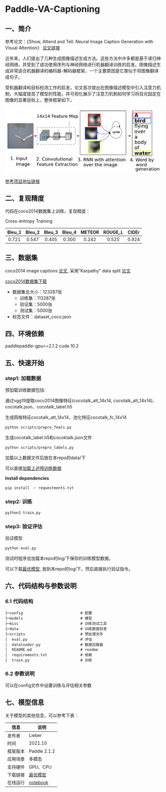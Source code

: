 # Paddle-VA-Captioning

## 一、简介
参考论文：《Show, Attend and Tell: Neural Image Caption Generation with Visual Attention》
[论文链接](https://dl.acm.org/doi/10.5555/3045118.3045336)

近年来，人们提出了几种生成图像描述生成方法。这些方法中许多都是基于递归神经网络，并受到了成功使用序列与神经网络进行机器翻译训练的启发。图像描述生成非常适合机器翻译的编码器-解码器框架，一个主要原因是它类似于将图像翻译成句子。

受机器翻译和目标检测工作的启发，论文首次提出在图像描述模型中引入注意力机制，大幅度提高了模型的性能，并可视化展示了注意力机制如何学习将目光固定在图像的显著目标上，整体框架如下。

![frame](image/frame.png)

[参考项目地址链接](https://github.com/ruotianluo/ImageCaptioning.pytorch)

## 二、复现精度
代码在coco2014数据集上训练，复现精度：

Cross-entropy Training

|Bleu_1|Bleu_2|Bleu_3|Bleu_4|METEOR|ROUGE_L|CIDEr|
| :---: | :---: | :---: | :---: | :---: | :---: | :---: |
|0.721|0.547|0.405|0.300|0.242|0.525|0.924|

## 三、数据集
coco2014 image captions [论文](https://link.springer.com/chapter/10.1007/978-3-319-10602-1_48), 采用“Karpathy” data split [论文](https://arxiv.org/pdf/1412.2306v2.pdf)

[coco2014数据集下载](https://aistudio.baidu.com/aistudio/datasetdetail/28191)

- 数据集总大小：123287张
  - 训练集：113287张
  - 验证集：5000张
  - 测试集：5000张
- 标签文件：dataset_coco.json

## 四、环境依赖
paddlepaddle-gpu==2.1.2  cuda 10.2

## 五、快速开始

### step1: 加载数据

预加载训练数据包括: 

通过vgg19提取coco2014图像特征(cocotalk_att_14x14, cocotalk_att_14x14)、cocotalk.json、cocotalk_label.h5

生成网格特征cocotalk_att_14x14、池化特征cocotalk_fc_14x14
```bash
python scripts/prepro_feats.py
```

生成cocotalk_label.h5和cocoktalk.json文件
```bash
python scripts/prepro_labels.py
```

加载以上数据文件后放在本repo的data/下 

可以直接[加载上述预训练数据](https://aistudio.baidu.com/aistudio/datasetdetail/106948)

**Install dependencies**
```bash
pip install -r requestments.txt
```

### step2: 训练

```bash
python3 train.py
```

### step3: 验证评估

验证模型
```bash
python eval.py
```

测试时程序会加载本repo的log/下保存的训练模型数据。

可以下载[最优模型](https://aistudio.baidu.com/aistudio/datasetdetail/107076), 放到本repo的log/下，然后直接执行验证指令。

## 六、代码结构与参数说明

### 6.1 代码结构

```
├─config                          # 配置
├─models                          # 模型
├─misc                            # 训练测试工具
├─data                            # 训练数据目录
├─scripts                         # 预处理文件
│  eval.py                        # 评估
│  dataloader.py                  # 数据加载器
│  README.md                      # readme
│  requirements.txt               # 依赖
│  train.py                       # 训练
```
### 6.2 参数说明

可以在config文件中设置训练与评估相关参数

## 七、模型信息

关于模型的其他信息，可以参考下表：

| 信息 | 说明 |
| --- | --- |
| 发布者 | Lieber |
| 时间 | 2021.10 |
| 框架版本 | Paddle 2.1.2 |
| 应用场景 | 多模态 |
| 支持硬件 | GPU、CPU |
| 下载链接 | [最优模型](https://aistudio.baidu.com/aistudio/datasetdetail/107076)|
| 在线运行 | [notebook](https://aistudio.baidu.com/aistudio/projectdetail/2338889)|
